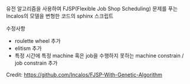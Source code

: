 유전 알고리즘을 사용하여 FJSP(Flexible Job Shop Scheduling) 문제를 푸는 Incalos의 모델을 변형한 코드의 sphinx 스크립트


수정사항
  - roulette wheel 추가
  - elitism 추가
  - 특정 시간에 특정 machine 혹은 job을 수행하지 못하는 machine constrain / job constrain 추가

Credit: https://github.com/Incalos/FJSP-With-Genetic-Algorithm
